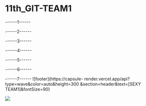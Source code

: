 # 11th_GIT-TEAM1

------1------



------2------



------3------



------4------



------5------



------6------



------7------
![footer](https://capsule- render.vercel.app/api?type=wave&color=auto&height=300 &section=header&text=[SEXY TEAM1]&fontSize=90)

<img src="https://capsule- render.vercel.app/api?type=wave&color=auto&height=300 &section=header& text=[SEXY TEAM1]&fontSize=90" />

